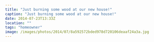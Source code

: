 ```yaml
---
title: "Just burning some wood at our new house!"
caption: "Just burning some wood at our new house!"
date: 2014-07-23T13:33Z
location: ""
tags: "homeowner"
image: /images/photos/2014/07/8a592572bded978d720106deaaf24a3a.jpg
---
```

